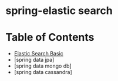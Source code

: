 # spring-elastic search
# Table of Contents
- [Elastic Search Basic](/elastic-search-basic.md)
- [spring data jpa]
- [spring data mongo db]
- [spring data cassandra]
  
